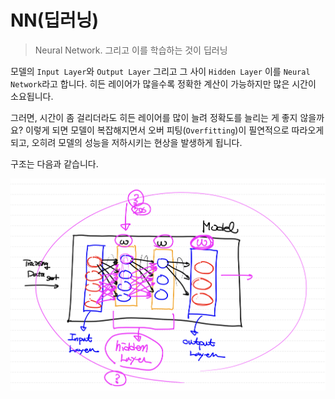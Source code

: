 # NN(딥러닝)
> Neural Network. 그리고 이를 학습하는 것이 딥러닝

모델의 <code>Input Layer</code>와 <code>Output Layer</code> 그리고 그 사이 <code>Hidden Layer</code> 이를 <code>Neural Network</code>라고 합니다. 히든 레이어가 많을수록 정확한 계산이 가능하지만 많은 시간이 소요됩니다.

그러면, 시간이 좀 걸리더라도 히든 레이어를 많이 늘려 정확도를 늘리는 게 좋지 않을까요? 이렇게 되면 모델이 복잡해지면서 오버 피팅(<code>Overfitting</code>)이 필연적으로 따라오게 되고, 오히려 모델의 성능을 저하시키는 현상을 발생하게 됩니다.

구조는 다음과 같습니다.

![](./images/2023-04-04-17-19-35.png)